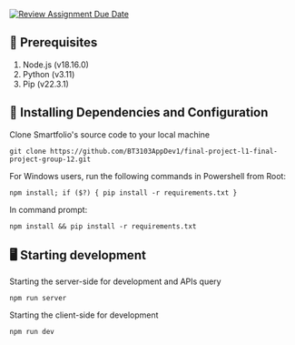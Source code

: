 [![Review Assignment Due Date](https://classroom.github.com/assets/deadline-readme-button-24ddc0f5d75046c5622901739e7c5dd533143b0c8e959d652212380cedb1ea36.svg)](https://classroom.github.com/a/WcPKYd5y)

## 📌 Prerequisites

1. Node.js (v18.16.0)
2. Python (v3.11)
3. Pip (v22.3.1)

## 🚀 Installing Dependencies and Configuration

Clone Smartfolio's source code to your local machine

```
git clone https://github.com/BT3103AppDev1/final-project-l1-final-project-group-12.git
```

For Windows users, run the following commands in Powershell from Root:

```
npm install; if ($?) { pip install -r requirements.txt }
```

In command prompt:

```
npm install && pip install -r requirements.txt
```

## 🖥️ Starting development

Starting the server-side for development and APIs query

```
npm run server
```

Starting the client-side for development

```
npm run dev
```
